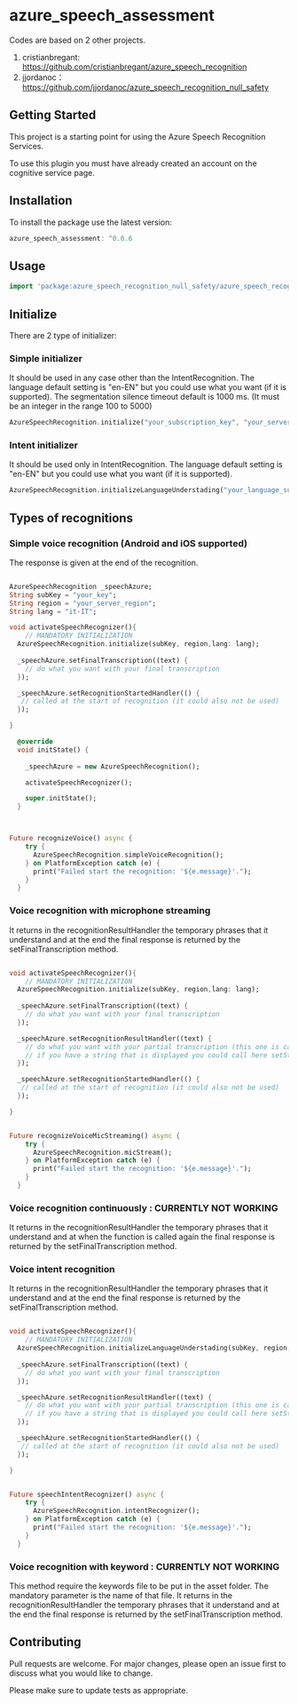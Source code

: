 # azure_speech_assessment

Codes are based on 2 other projects.
1. cristianbregant: https://github.com/cristianbregant/azure_speech_recognition
2. jjordanoc：https://github.com/jjordanoc/azure_speech_recognition_null_safety

## Getting Started

This project is a starting point for using the Azure Speech Recognition Services.

To use this plugin you must have already created an account on the cognitive service page.

## Installation

To install the package use the latest version:

```dart
azure_speech_assessment: ^0.0.6
```

## Usage

```dart
import 'package:azure_speech_recognition_null_safety/azure_speech_recognition_null_safety.dart';
```

## Initialize
There are 2 type of initializer:
### Simple initializer
It should be used in any case other than the IntentRecognition.
The language default setting is "en-EN" but you could use what you want (if it is supported). 
The segmentation silence timeout default is 1000 ms. (It must be an integer in the range 100 to 5000)
```dart
AzureSpeechRecognition.initialize("your_subscription_key", "your_server_region",lang: "it-IT", timeout: "3000");
```

### Intent initializer
It should be used only in IntentRecognition.
The language default setting is "en-EN" but you could use what you want (if it is supported). 
```dart
AzureSpeechRecognition.initializeLanguageUnderstading("your_language_subscription_key", "your_language_server_region", "your_language_appId",lang:"it-IT");
```

## Types of recognitions 

### Simple voice recognition (Android and iOS supported)
The response is given at the end of the recognition.

```dart

AzureSpeechRecognition _speechAzure;
String subKey = "your_key";
String region = "your_server_region";
String lang = "it-IT";

void activateSpeechRecognizer(){
    // MANDATORY INITIALIZATION
  AzureSpeechRecognition.initialize(subKey, region,lang: lang);
  
  _speechAzure.setFinalTranscription((text) {
    // do what you want with your final transcription
  });

  _speechAzure.setRecognitionStartedHandler(() {
   // called at the start of recognition (it could also not be used)
  });

}

  @override
  void initState() {
    
    _speechAzure = new AzureSpeechRecognition();

    activateSpeechRecognizer();

    super.initState();
  }



Future recognizeVoice() async {
    try {
      AzureSpeechRecognition.simpleVoiceRecognition();
    } on PlatformException catch (e) {
      print("Failed start the recognition: '${e.message}'.");
    }
  }
```

### Voice recognition with microphone streaming
It returns in the recognitionResultHandler the temporary phrases that it understand and at the end the final response is returned by the setFinalTranscription method.

```dart

void activateSpeechRecognizer(){
    // MANDATORY INITIALIZATION
  AzureSpeechRecognition.initialize(subKey, region,lang: lang);
  
  _speechAzure.setFinalTranscription((text) {
    // do what you want with your final transcription
  });

  _speechAzure.setRecognitionResultHandler((text) {
    // do what you want with your partial transcription (this one is called every time a word is recognized)
    // if you have a string that is displayed you could call here setState() to updated with the partial result
  });

  _speechAzure.setRecognitionStartedHandler(() {
   // called at the start of recognition (it could also not be used)
  });

}


Future recognizeVoiceMicStreaming() async {
    try {
      AzureSpeechRecognition.micStream();
    } on PlatformException catch (e) {
      print("Failed start the recognition: '${e.message}'.");
    }
  }
```

### Voice recognition continuously : CURRENTLY NOT WORKING
It returns in the recognitionResultHandler the temporary phrases that it understand and at when the function is called again the final response is returned by the setFinalTranscription method.

### Voice intent recognition
It returns in the recognitionResultHandler the temporary phrases that it understand and at the end the final response is returned by the setFinalTranscription method.

```dart

void activateSpeechRecognizer(){
    // MANDATORY INITIALIZATION
  AzureSpeechRecognition.initializeLanguageUnderstading(subKey, region, appId, lang: lang);
  
  _speechAzure.setFinalTranscription((text) {
    // do what you want with your final transcription
  });

  _speechAzure.setRecognitionResultHandler((text) {
    // do what you want with your partial transcription (this one is called every time a word is recognized)
    // if you have a string that is displayed you could call here setState() to updated with the partial result
  });

  _speechAzure.setRecognitionStartedHandler(() {
   // called at the start of recognition (it could also not be used)
  });

}


Future speechIntentRecognizer() async {
    try {
      AzureSpeechRecognition.intentRecognizer();
    } on PlatformException catch (e) {
      print("Failed start the recognition: '${e.message}'.");
    }
  }
```

### Voice recognition with keyword : CURRENTLY NOT WORKING
This method require the keywords file to be put in the asset folder.
The mandatory parameter is the name of that file.
It returns in the recognitionResultHandler the temporary phrases that it understand and at the end the final response is returned by the setFinalTranscription method.




## Contributing
Pull requests are welcome. For major changes, please open an issue first to discuss what you would like to change.

Please make sure to update tests as appropriate.

